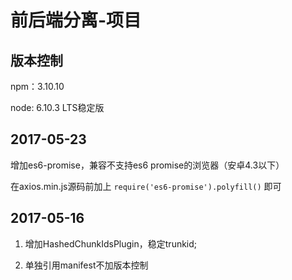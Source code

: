 # 前后端分离-项目

## 版本控制
npm：3.10.10

node: 6.10.3 LTS稳定版

## 2017-05-23
增加es6-promise，兼容不支持es6 promise的浏览器（安卓4.3以下）

在axios.min.js源码前加上 `require('es6-promise').polyfill()` 即可

## 2017-05-16
1.	增加HashedChunkIdsPlugin，稳定trunkid;

2.	单独引用manifest不加版本控制
